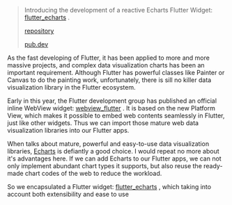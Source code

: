 > Introducing the development of a reactive Echarts Flutter Widget: [flutter_echarts](https://github.com/entronad/flutter_echarts) .
>
> [repository](https://github.com/entronad/flutter_echarts) 
>
> [pub.dev](https://pub.dev/packages/flutter_echarts) 

As the fast developing of Flutter, it has been applied to more and more massive projects, and complex data visualization charts has been an important requirement. Although Flutter has powerful classes like Painter or Canvas to do the painting work, unfortunately, there is sill no killer data visualization library in the Flutter ecosystem.

Early in this year, the Flutter development group has published an official inline WebView widget: [webview_flutter](https://pub.dev/packages/webview_flutter) . It is based on the new  Platform View, which makes it possible to embed web contents seamlessly in Flutter, just like other widgets. Thus we can import those mature web data visualization libraries into our Flutter apps.

When talks about mature, powerful and easy-to-use data visualization libraries, [Echarts](https://www.echartsjs.com/zh/index.html) is defiantly a good choice. I would repeat no more about it's advantages here. If we can add Echarts to our Flutter apps, we can not only implement abundant chart types it supports, but also reuse the ready-made chart codes of the web to reduce the workload.

So we encapsulated a Flutter widget: [flutter_echarts](https://github.com/entronad/flutter_echarts) , which taking into account both extensibility and ease to use

